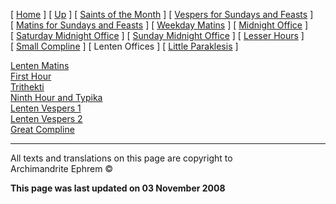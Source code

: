 \[ [Home](index.md) \] \[ [Up](horologion.md) \]
\[ [Saints of the Month](saintsof.md) \]
\[ [Vespers for Sundays and Feasts](vespers.md) \]
\[ [Matins for Sundays and Feasts](mat-sun.md) \]
\[ [Weekday Matins](weekday_matins.md) \]
\[ [Midnight Office](midnight_office.md) \]
\[ [Saturday Midnight Office](saturday_midnight_office.md) \]
\[ [Sunday Midnight Office](sunday_midnight_office.md) \]
\[ [Lesser Hours](lesser_hours.md) \]
\[ [Small Compline](small_compline.md) \] \[ Lenten Offices \]
\[ [Little Paraklesis](lit-parak.md) \]

[Lenten Matins](lenten_matins.md)  
[First Hour](first_hour.md)  
[Trithekti](trithekti.md)  
[Ninth Hour and Typika](ninth_hour_and_typika.md)  
[Lenten Vespers 1](lenten_vespers_1.md)  
[Lenten Vespers 2](lenten_vespers_2.md)  
[Great Compline](great_compline.md)

-----

All texts and translations on this page are copyright to  
Archimandrite Ephrem ©

**This page was last updated on 03 November 2008**

